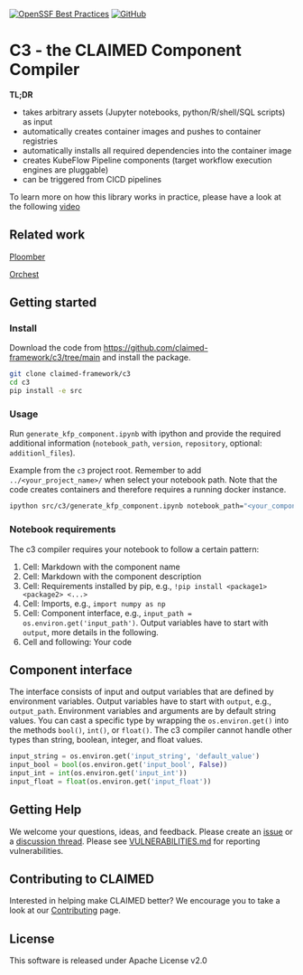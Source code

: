 [![OpenSSF Best Practices](https://bestpractices.coreinfrastructure.org/projects/6718/badge)](https://bestpractices.coreinfrastructure.org/projects/6718)
[![GitHub](https://img.shields.io/badge/issue_tracking-github-blue.svg)](https://github.com/claimed-framework/component-library/issues)



# C3 - the CLAIMED Component Compiler

**TL;DR**
- takes arbitrary assets (Jupyter notebooks, python/R/shell/SQL scripts) as input
- automatically creates container images and pushes to container registries
- automatically installs all required dependencies into the container image
- creates KubeFlow Pipeline components (target workflow execution engines are pluggable)
- can be triggered from CICD pipelines


To learn more on how this library works in practice, please have a look at the following [video](https://www.youtube.com/watch?v=FuV2oG55C5s)

## Related work
[Ploomber](https://github.com/ploomber/ploomber)

[Orchest](https://www.orchest.io/)

## Getting started 

### Install

Download the code from https://github.com/claimed-framework/c3/tree/main and install the package.

```sh
git clone claimed-framework/c3
cd c3
pip install -e src
```

### Usage

Run `generate_kfp_component.ipynb` with ipython and provide the required additional information (`notebook_path`, `version`, `repository`, optional: `additionl_files`).

Example from the `c3` project root. Remember to add `../<your_project_name>/` when select your notebook path. Note that the code creates containers and therefore requires a running docker instance.
```sh
ipython src/c3/generate_kfp_component.ipynb notebook_path="<your_component_path>" version="<X.X>" additionl_files="[file1,file2]" repository="docker.io/<your_repo>"
```

### Notebook requirements

The c3 compiler requires your notebook to follow a certain pattern:

1. Cell: Markdown with the component name
2. Cell: Markdown with the component description
3. Cell: Requirements installed by pip, e.g., `!pip install <package1> <package2> <...>`
4. Cell: Imports, e.g., `import numpy as np`
5. Cell: Component interface, e.g., `input_path = os.environ.get('input_path')`. Output variables have to start with `output`, more details in the following.
6. Cell and following: Your code

## Component interface

The interface consists of input and output variables that are defined by environment variables. Output variables have to start with `output`, e.g., `output_path`. 
Environment variables and arguments are by default string values. You can cast a specific type by wrapping the `os.environ.get()` into the methods `bool()`, `int()`, or `float()`.
The c3 compiler cannot handle other types than string, boolean, integer, and float values.

```py
input_string = os.environ.get('input_string', 'default_value')
input_bool = bool(os.environ.get('input_bool', False))
input_int = int(os.environ.get('input_int'))
input_float = float(os.environ.get('input_float'))
```

## Getting Help

We welcome your questions, ideas, and feedback. Please create an [issue](https://github.com/claimed-framework/component-library/issues) or a [discussion thread](https://github.com/claimed-framework/component-library/discussions).
Please see [VULNERABILITIES.md](VULNERABILITIES.md) for reporting vulnerabilities.

## Contributing to CLAIMED
Interested in helping make CLAIMED better? We encourage you to take a look at our 
[Contributing](CONTRIBUTING.md) page.

## License
This software is released under Apache License v2.0
